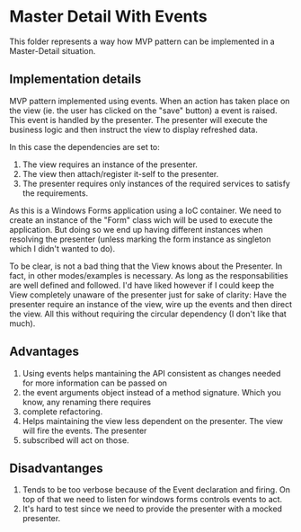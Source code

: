 ﻿# Master Detail With Events

This folder represents a way how MVP pattern can be implemented in a Master-Detail situation.

## Implementation details

MVP pattern implemented using events. When an action has taken place on the view (ie. the user has clicked
on the "save" button) a event is raised. This event is handled by the presenter. The presenter will execute 
the business logic and then instruct the view to display refreshed data.

In this case the dependencies are set to:

1. The view requires an instance of the presenter.
2. The view then attach/register it-self to the presenter.
3. The presenter requires only instances of the required services to satisfy the requirements.

As this is a Windows Forms application using a IoC container. We need to create an instance of 
the "Form" class wich will be used to execute the application. But doing so we end up having different 
instances when resolving the presenter (unless marking the form instance as singleton which I didn't wanted 
to do).

To be clear, is not a bad thing that the View knows about the Presenter. In fact, in other modes/examples is
necessary. As long as the responsabilities are well defined and followed. I'd have liked however if I could
keep the View completely unaware of the presenter just for sake of clarity: Have the presenter require an
instance of the view, wire up the events and then direct the view. All this without requiring the circular
dependency (I don't like that much).

## Advantages
1. Using events helps mantaining the API consistent as changes needed for more information can be passed on
2. the event arguments object instead of a method signature. Which you know, any renaming there requires
3. complete refactoring.
4. Helps maintaining the view less dependent on the presenter. The view will fire the events. The presenter
5. subscribed will act on those.

## Disadvantanges
1. Tends to be too verbose because of the Event declaration and firing. On top of that we need to listen 
for windows forms controls events to act.
2. It's hard to test since we need to provide the presenter with a mocked presenter.